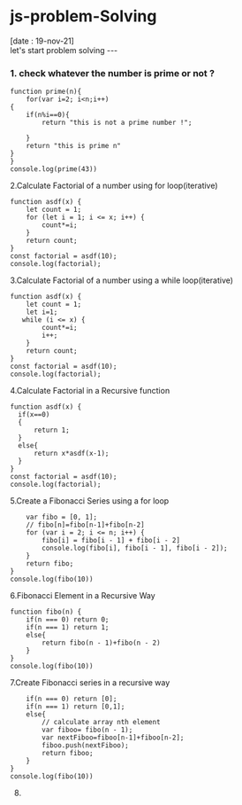 # js-problem-Solving
[date : 19-nov-21] <br>
let's start problem solving ---
 ### 1. check whatever the number is prime or not ?

```
function prime(n){
    for(var i=2; i<n;i++)
{
    if(n%i==0){
        return "this is not a prime number !";
       
    }
    return "this is prime n"
}
}
console.log(prime(43))
```
2.Calculate Factorial of a number using for loop(iterative)
```
function asdf(x) {
    let count = 1;
    for (let i = 1; i <= x; i++) {
        count*=i;
    }
    return count;
}
const factorial = asdf(10);
console.log(factorial); 
```
3.Calculate Factorial of a number using a while loop(iterative)
```
function asdf(x) {
    let count = 1;
    let i=1;
   while (i <= x) {
        count*=i;
        i++;
    }
    return count;
}
const factorial = asdf(10);
console.log(factorial); 
```
4.Calculate Factorial in a Recursive function
```
function asdf(x) {
  if(x==0)
  {
      return 1;
  }
  else{
      return x*asdf(x-1);
  }
}
const factorial = asdf(10);
console.log(factorial); 
```
5.Create a Fibonacci Series using a for loop
```function fibo(n) {
    var fibo = [0, 1];
    // fibo[n]=fibo[n-1]+fibo[n-2]
    for (var i = 2; i <= n; i++) {
        fibo[i] = fibo[i - 1] + fibo[i - 2]
        console.log(fibo[i], fibo[i - 1], fibo[i - 2]);
    }
    return fibo;
}
console.log(fibo(10))
```
6.Fibonacci Element in a Recursive Way
```
function fibo(n) {
    if(n === 0) return 0;
    if(n === 1) return 1;
    else{
        return fibo(n - 1)+fibo(n - 2)
    }
}
console.log(fibo(10))
```
7.Create Fibonacci series in a recursive way
```function fibo(n){
    if(n === 0) return [0];
    if(n === 1) return [0,1];
    else{
        // calculate array nth element 
        var fiboo= fibo(n - 1);
        var nextFiboo=fiboo[n-1]+fiboo[n-2];
        fiboo.push(nextFiboo);
        return fiboo;
    }
}
console.log(fibo(10))
```
8.
